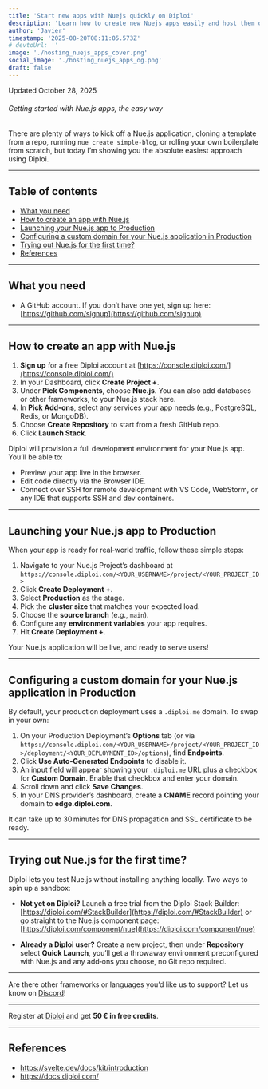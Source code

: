 ```yaml
---
title: 'Start new apps with Nuejs quickly on Diploi'
description: 'Learn how to create new Nuejs apps easily and host them online without struggling with server config'
author: 'Javier'
timestamp: '2025-08-20T08:11:05.573Z'
# devtoUrl: ''
image: './hosting_nuejs_apps_cover.png'
social_image: './hosting_nuejs_apps_og.png'
draft: false
---
```


Updated <time datetime="2025-10-28T11:16:05.000Z">October 28, 2025</time>

###### Getting started with Nue.js apps, the easy way

There are plenty of ways to kick off a Nue.js application, cloning a template from a repo, running `nue create simple-blog`, or rolling your own boilerplate from scratch, but today I’m showing you the absolute easiest approach using Diploi.

---

## Table of contents

- [What you need](#what-you-need)
- [How to create an app with Nue.js](#how-to-create-an-app-with-nuejs)
- [Launching your Nue.js app to Production](#launching-your-nuejs-app-to-production)
- [Configuring a custom domain for your Nue.js application in Production](#configuring-a-custom-domain-for-your-nuejs-application-in-production)
- [Trying out Nue.js for the first time?](#trying-out-nuejs-for-the-first-time)
- [References](#references)

---

## What you need

- A GitHub account. If you don’t have one yet, sign up here: [https://github.com/signup](https://github.com/signup)

---

## How to create an app with Nue.js

1. **Sign up** for a free Diploi account at [https://console.diploi.com/](https://console.diploi.com/)
2. In your Dashboard, click **Create Project +**.
3. Under **Pick Components**, choose **Nue.js**.
   You can also add databases or other frameworks, to your Nue.js stack here.
4. In **Pick Add‑ons**, select any services your app needs (e.g., PostgreSQL, Redis, or MongoDB).
5. Choose **Create Repository** to start from a fresh GitHub repo.
6. Click **Launch Stack**.

Diploi will provision a full development environment for your Nue.js app. You’ll be able to:

- Preview your app live in the browser.
- Edit code directly via the Browser IDE.
- Connect over SSH for remote development with VS Code, WebStorm, or any IDE that supports SSH and dev containers.

---

## Launching your Nue.js app to Production

When your app is ready for real‑world traffic, follow these simple steps:

1. Navigate to your Nue.js Project’s dashboard at
   `https://console.diploi.com/<YOUR_USERNAME>/project/<YOUR_PROJECT_ID>`
2. Click **Create Deployment +**.
3. Select **Production** as the stage.
4. Pick the **cluster size** that matches your expected load.
5. Choose the **source branch** (e.g., `main`).
6. Configure any **environment variables** your app requires.
7. Hit **Create Deployment +**.

Your Nue.js application will be live, and ready to serve users!

---

## Configuring a custom domain for your Nue.js application in Production

By default, your production deployment uses a `.diploi.me` domain. To swap in your own:

1. On your Production Deployment’s **Options** tab (or via
   `https://console.diploi.com/<YOUR_USERNAME>/project/<YOUR_PROJECT_ID>/deployment/<YOUR_DEPLOYMENT_ID>/options`), find **Endpoints**.
2. Click **Use Auto‑Generated Endpoints** to disable it.
3. An input field will appear showing your `.diploi.me` URL plus a checkbox for **Custom Domain**. Enable that checkbox and enter your domain.
4. Scroll down and click **Save Changes**.
5. In your DNS provider’s dashboard, create a **CNAME** record pointing your domain to **edge.diploi.com**.

It can take up to 30 minutes for DNS propagation and SSL certificate to be ready.

---

## Trying out Nue.js for the first time?

Diploi lets you test Nue.js without installing anything locally. Two ways to spin up a sandbox:

- **Not yet on Diploi?**
  Launch a free trial from the Diploi Stack Builder:
  [https://diploi.com/#StackBuilder](https://diploi.com/#StackBuilder)
  or go straight to the Nue.js component page:
  [https://diploi.com/component/nue](https://diploi.com/component/nue)

- **Already a Diploi user?**
  Create a new project, then under **Repository** select **Quick Launch**, you’ll get a throwaway environment preconfigured with Nue.js and any add‑ons you choose, no Git repo required.

---

Are there other frameworks or languages you’d like us to support? Let us know on [Discord](https://discord.gg/vvgQxVjC8G)!

---

Register at [Diploi](https://diploi.com/) and get **50 € in free credits**.

---

## References

- https://svelte.dev/docs/kit/introduction
- https://docs.diploi.com/
